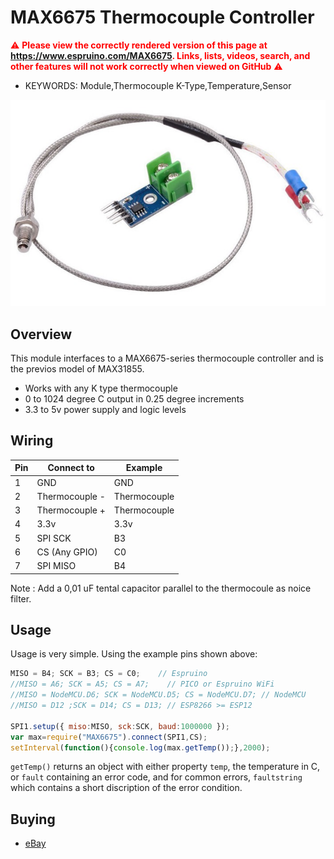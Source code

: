 <!--- Copyright (c) 2018 Espruino, based on MAX31855. See the file LICENSE for copying permission. -->
MAX6675 Thermocouple Controller
========================

<span style="color:red">:warning: **Please view the correctly rendered version of this page at https://www.espruino.com/MAX6675. Links, lists, videos, search, and other features will not work correctly when viewed on GitHub** :warning:</span>

* KEYWORDS: Module,Thermocouple K-Type,Temperature,Sensor

![MAX6675](MAX6675/MAX6675.jpg)

Overview
------------------

This module interfaces to a MAX6675-series thermocouple controller and is the previos model of MAX31855.

* Works with any K type thermocouple
* 0 to 1024 degree C output in 0.25 degree increments
* 3.3 to 5v power supply and logic levels


Wiring
-------------------

| Pin     | Connect to |  Example |
|----------|-------------|---------|
| 1   | GND          |     GND |
| 2  | Thermocouple -  | Thermocouple |
| 3  | Thermocouple +  | Thermocouple |
| 4 | 3.3v         | 3.3v |
| 5 | SPI SCK     | B3 |
| 6 | CS (Any GPIO) | C0| 
| 7 | SPI MISO         | B4|

Note : Add a 0,01 uF tental capacitor parallel to the thermocoule as noice filter.

Usage
-------------------

Usage is very simple. Using the example pins shown above:

```JavaScript 
MISO = B4; SCK = B3; CS = C0;    // Espruino 
//MISO = A6; SCK = A5; CS = A7;    // PICO or Espruino WiFi
//MISO = NodeMCU.D6; SCK = NodeMCU.D5; CS = NodeMCU.D7; // NodeMCU
//MISO = D12 ;SCK = D14; CS = D13; // ESP8266 >= ESP12

SPI1.setup({ miso:MISO, sck:SCK, baud:1000000 });  
var max=require("MAX6675").connect(SPI1,CS);
setInterval(function(){console.log(max.getTemp());},2000);
```

`getTemp()` returns an object with either property `temp`, the temperature in C, or `fault` containing an error code, and for common errors, `faultstring` which contains a short discription of the error condition.


Buying
-----


* [eBay](https://www.ebay.com/sch/i.html?_nkw=MAX6675)

